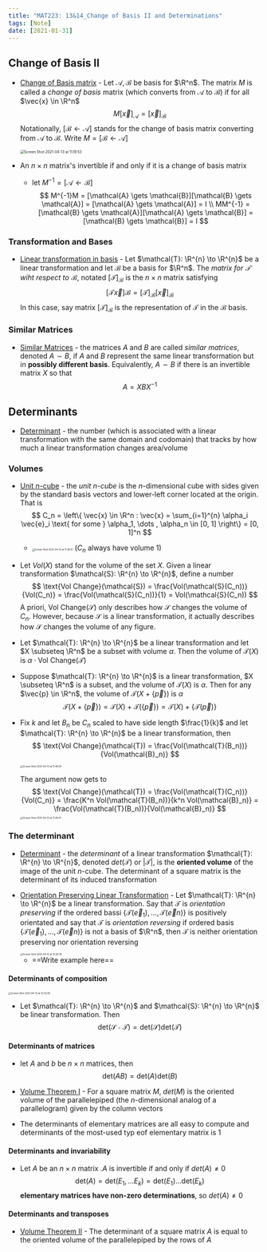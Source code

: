 ```yaml
---
title: "MAT223: 13&14_Change of Basis II and Determinations"
tags: [Note]
date: [2021-01-31]
---
```


## Change of Basis II

- <u>Change of Basis matrix</u> - Let $\mathcal{A}, \mathcal{B}$ be basis for $\R^n$. The matrix $M$ is called a *change of basis* matrix (which converts from $\mathcal{A}$ to $\mathcal{B}$) if for all $\vec{x} \in \R^n$
    $$
    M \left[ \vec{x} \right]_\mathcal{A} = \left[ \vec{x} \right]_\mathcal{B}
    $$
    Notationally, $[\mathcal{B} \gets \mathcal{A}]$ stands for the change of basis matrix converting from $\mathcal{A}$ to $\mathcal{B}$. Write $M = [\mathcal{B} \gets \mathcal{A}]$
    
    <img src="https://tva1.sinaimg.cn/large/008eGmZEly1gpij24mr1vj30fg06mdg8.jpg" alt="Screen Shot 2021-04-13 at 11.19.53" style="zoom:50%;" />
    
- An $n \times n$ matrix's invertible if and only if it is a change of basis matrix
    - let $M^{-1} = [\mathcal{A} \gets \mathcal{B}]$
        $$
        M^{-1}M = [\mathcal{A} \gets \mathcal{B}][\mathcal{B} \gets \mathcal{A}] = [\mathcal{A} \gets \mathcal{A}] = I \\
        MM^{-1} = [\mathcal{B} \gets \mathcal{A}][\mathcal{A} \gets \mathcal{B}] = [\mathcal{B} \gets \mathcal{B}] = I 
        $$
        

### Transformation and Bases

- <u>Linear transformation in basis</u> - Let $\mathcal{T}: \R^{n} \to \R^{n}$ be a linear transformation and let $\mathcal{B}$ be a basis for $\R^n$. The *matrix for $\mathcal{T}$ wiht respect to $\mathcal{B}$*, notated $[\mathcal{T}]_\mathcal{B}$ is the $n \times n$ matrix satisfying
    $$
    \left[ \mathcal{T}\vec{x} \right]\mathcal{B} = \left[ \mathcal{T} \right]_\mathcal{B} \left[ \vec{x} \right]_\mathcal{B}
    $$
In this case, say matrix $[\mathcal{T}]_\mathcal{B}$ is the representation of $\mathcal{T}$ in the $\mathcal{B}$ basis.


### Similar Matrices

- <u>Similar Matrices</u> - the matrices $A$ and $B$ are called *similar matrices*, denoted $A \sim B$, if $A$ and $B$ represent the same linear transformation but in **possibly different basis**. Equivalently, $A \sim B$ if there is an invertible matrix $X$ so that 
    $$
    A = XBX^{-1}
    $$

## Determinants

- <u>Determinant</u> - the number (which is associated with a linear transformation with the same domain and codomain) that tracks by how much a linear transformation changes area/volume

### Volumes

- <u>Unit $n$-cube</u> - the *unit n-cube* is the $n$-dimensional cube with sides given by the standard basis vectors and lower-left corner located at the origin. That is
  $$
  C_n = \left\{ \vec{x} \in \R^n : 
  \vec{x} = \sum_{i=1}^{n} \alpha_i \vec{e}_i \text{ for some } \alpha_1, \dots , \alpha_n \in [0, 1]
  \right\} = [0, 1]^n
  $$

  - <img src="https://tva1.sinaimg.cn/large/008eGmZEly1gpijkzcmimj30eo082t8u.jpg" alt="Screen Shot 2021-04-13 at 11.38.01" style="zoom:33%;" /> ($C_n$ always have volume 1)
  
- Let $Vol(X)$ stand for the volume of the set $X$. Given a linear transformation $\mathcal{S}: \R^{n} \to \R^{n}$, define a number 
    $$
    \text{Vol Change}(\mathcal{S}) = \frac{Vol(\mathcal{S}(C_n))}{Vol(C_n)} = 
    \frac{Vol(\mathcal{S}(C_n))}{1} = Vol(\mathcal{S}(C_n))
    $$
A priori, $\text{Vol Change}(\mathcal{S})$ only describes how $\mathcal{S}$ changes the volume of $C_n$. However, because $\mathcal{S}$ is a linear transformation, it actually describes how $\mathcal{S}$ changes the volume of any figure.
    
- Let $\mathcal{T}: \R^{n} \to \R^{n}$ be a linear transformation and let $X \subseteq \R^n$ be a subset with volume $\alpha$. Then the volume of $\mathcal{T}(X)$ is $\alpha \cdot \text{Vol Change}(\mathcal{T})$

- Suppose $\mathcal{T}: \R^{n} \to \R^{n}$ is a linear transformation, $X \subseteq \R^n$ is a subset, and the volume of $\mathcal{T}(X)$ is $\alpha$. Then for any $\vec{p} \in \R^n$, the volume of $\mathcal{T}(X + \left\{ \vec{p} \right\})$ is $\alpha$
    $$
    \mathcal{T}(X + \left\{ \vec{p} \right\}) = \mathcal{T}(X) + \mathcal{T}(\left\{ \vec{p} \right\}) = 
    \mathcal{T}(X) + \left\{ \mathcal{T}(\vec{p}) \right\}
    $$
    
- Fix $k$ and let $B_n$ be $C_n$ scaled to have side length $\frac{1}{k}$ and let $\mathcal{T}: \R^{n} \to \R^{n}$ be a linear transformation, then
    $$
    \text{Vol Change}(\mathcal{T}) = \frac{Vol(\mathcal{T}(B_n))}{Vol(\mathcal{B}_n)}
    $$
    
    <img src="https://tva1.sinaimg.cn/large/008eGmZEly1gpop0xnk7gj30xe0dumzd.jpg" alt="Screen Shot 2021-04-13 at 11.48.54" style="zoom:33%;" />
    
    The argument now gets to
    $$
    \text{Vol Change}(\mathcal{T}) = \frac{Vol(\mathcal{T}(C_n))}{Vol(C_n)} = 
    \frac{K^n Vol(\mathcal{T}(B_n))}{k^n Vol(\mathcal{B}_n)} = 
    \frac{Vol(\mathcal{T}(B_n))}{Vol(\mathcal{B}_n)}
    $$
    <img src="https://tva1.sinaimg.cn/large/008eGmZEly1gpop0wvthoj30xe0dumzd.jpg" alt="Screen Shot 2021-04-13 at 11.49.41" style="zoom:33%;" />


### The determinant

- <u>Determinant</u> - the *determinant* of a linear transformation $\mathcal{T}: \R^{n} \to \R^{n}$, denoted $det(\mathcal{T})$ or $|\mathcal{T}|$, is the **oriented volume** of the image of the unit $n$-cube. The determinant of a square matrix is the determinant of its induced transformation
- <u>Orientation Preserving Linear Transformation</u> - Let $\mathcal{T}: \R^{n} \to \R^{n}$ be a linear transformation. Say that $\mathcal{T}$ is *orientation preserving* if the ordered bassi $\left\{ \mathcal{T}(\vec{e}_1), \dots, \mathcal{T}(\vec{e}n) \right\}$ is positively orientated and say that $\mathcal{T}$ is *orientation reversing* if ordered basis $\left\{ \mathcal{T}(\vec{e}_1), \dots, \mathcal{T}(\vec{e}n) \right\}$ is not a basis of $\R^n$, then $\mathcal{T}$ is neither orientation preserving nor orientation reversing

  <img src="https://tva1.sinaimg.cn/large/008eGmZEly1gpop11hkttj30vg0jqmz8.jpg" alt="Screen Shot 2021-04-13 at 12.00.30" style="zoom:33%;" />
  
    - ==Write example here==


#### Determinants of composition

<img src="https://tva1.sinaimg.cn/large/008eGmZEly1gpop151a0uj30wo0dgq4w.jpg" alt="Screen Shot 2021-04-13 at 12.02.09" style="zoom:33%;" />

- Let $\mathcal{T}: \R^{n} \to \R^{n}$  and $\mathcal{S}: \R^{n} \to \R^{n}$ be linear transformation. Then
    $$
    \text{det}(\mathcal{S} \circ \mathcal{T}) = \text{det}(\mathcal{S}) \text{det}(\mathcal{T})
    $$
    

#### Determinants of matrices

- let $A$ and $b$ be $n \times n$ matrices, then
    $$
    \text{det}(AB) = \text{det}(A) \text{det}(B)
    $$
    
- <u>Volume Theorem I</u> - For a square matrix $M$, $det(M)$ is the oriented volume of the parallelepiped (the $n$-dimensional analog of a parallelogram) given by the column vectors
- The determinants of elementary matrices are all easy to compute and determinants of the most-used typ eof elementary matrix is 1


#### Determinants and invariability

- Let $A$ be an $n \times n$ matrix .$A$ is invertible if and only if $det(A) \neq 0$
    $$
    \text{det}(A) = \text{det}(E_1, \dots E_k) = \text{det}(E_1) \dots \text{det}(E_k)
    $$
    **elementary matrices have non-zero determinations**, so $det(A) \neq 0$


#### Determinants and transposes

- <u>Volume Theorem II</u> - The determinant of a square matrix $A$ is equal to the oriented volume of the parallelepiped by the rows of $A$

